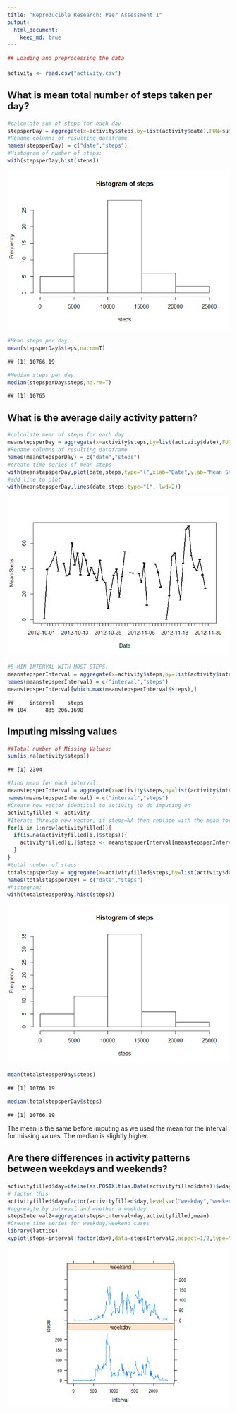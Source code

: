 ```yaml
---
title: "Reproducible Research: Peer Assessment 1"
output: 
  html_document:
    keep_md: true
---
```


```r
## Loading and preprocessing the data

activity <- read.csv("activity.csv")
```

## What is mean total number of steps taken per day?

```r
#calculate sum of steps for each day
stepsperDay = aggregate(x=activity$steps,by=list(activity$date),FUN=sum)
#Rename columns of resulting dataframe
names(stepsperDay) = c("date","steps")
#Histogram of number of steps:
with(stepsperDay,hist(steps))
```

![](PA1_template_files/figure-html/unnamed-chunk-2-1.png)<!-- -->

```r
#Mean steps per day:
mean(stepsperDay$steps,na.rm=T)
```

```
## [1] 10766.19
```

```r
#Median steps per day:
median(stepsperDay$steps,na.rm=T)
```

```
## [1] 10765
```
## What is the average daily activity pattern?

```r
#calculate mean of steps for each day
meanstepsperDay = aggregate(x=activity$steps,by=list(activity$date),FUN=mean)
#Rename columns of resulting dataframe
names(meanstepsperDay) = c("date","steps")
#create time series of mean steps
with(meanstepsperDay,plot(date,steps,type="l",xlab="Date",ylab="Mean Steps"))
#add line to plot
with(meanstepsperDay,lines(date,steps,type="l", lwd=2))
```

![](PA1_template_files/figure-html/unnamed-chunk-3-1.png)<!-- -->

```r
#5 MIN INTERVAL WITH MOST STEPS:
meanstepsperInterval = aggregate(x=activity$steps,by=list(activity$interval),FUN=mean,na.rm=T)
names(meanstepsperInterval) = c("interval","steps")
meanstepsperInterval[which.max(meanstepsperInterval$steps),]
```

```
##     interval    steps
## 104      835 206.1698
```

## Imputing missing values

```r
##Total number of Missing Values:
sum(is.na(activity$steps))
```

```
## [1] 2304
```

```r
#find mean for each interval:
meanstepsperInterval = aggregate(x=activity$steps,by=list(activity$interval),FUN=mean,na.rm=T)
names(meanstepsperInterval) = c("interval","steps")
#Create new vector identical to activity to do imputing on
activityfilled <- activity
#Iterate through new vector, if steps=NA then replace with the mean for that interval in the whole data
for(i in 1:nrow(activityfilled)){
  if(is.na(activityfilled[i,]$steps)){
    activityfilled[i,]$steps <- meanstepsperInterval[meanstepsperInterval$interval==activityfilled[i,]$interval,]$steps
  }  
}
#total number of steps:
totalstepsperDay = aggregate(x=activityfilled$steps,by=list(activity$date),FUN=sum)
names(totalstepsperDay) = c("date","steps")
#histogram:
with(totalstepsperDay,hist(steps))
```

![](PA1_template_files/figure-html/unnamed-chunk-4-1.png)<!-- -->

```r
mean(totalstepsperDay$steps)
```

```
## [1] 10766.19
```

```r
median(totalstepsperDay$steps)
```

```
## [1] 10766.19
```
The mean is the same before imputing as we used the mean for the interval for missing values.  The median is slightly higher.

## Are there differences in activity patterns between weekdays and weekends?

```r
activityfilled$day=ifelse(as.POSIXlt(as.Date(activityfilled$date))$wday%%6==0,"weekend","weekday")
# factor this
activityfilled$day=factor(activityfilled$day,levels=c("weekday","weekend"))
#aggreagte by intreval and whether a weekday
stepsInterval2=aggregate(steps~interval+day,activityfilled,mean)
#Create time series for weekday/weekend cases
library(lattice)
xyplot(steps~interval|factor(day),data=stepsInterval2,aspect=1/2,type="l")
```

![](PA1_template_files/figure-html/unnamed-chunk-5-1.png)<!-- -->
